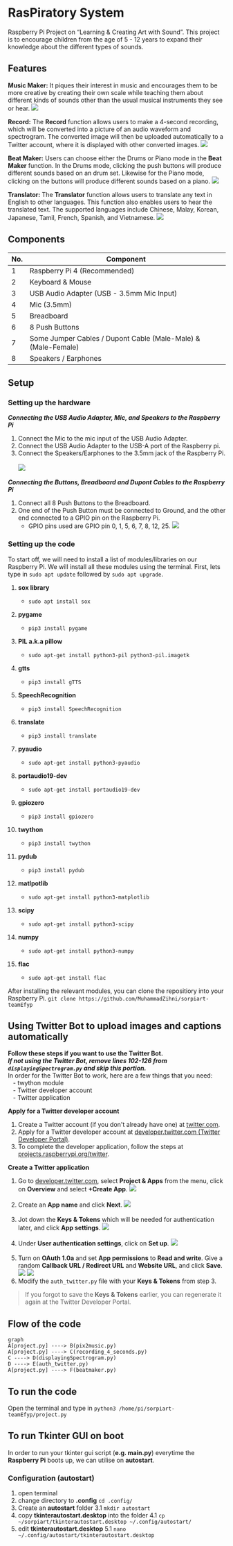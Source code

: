 # RasPiratory System
Raspberry Pi Project on “Learning & Creating Art with Sound”. This project is to encourage children from the age of 5 - 12 years to expand their knowledge about the different types of sounds.

## Features
**Music Maker:** It piques their interest in music and encourages them to be more creative by creating their own scale while teaching them about different kinds of sounds other than the usual musical instruments they see or hear.
![](documentation_images/MusicMaker.png)

**Record:** The **Record** function allows users to make a 4-second recording, which will be converted into a picture of an audio waveform and spectrogram. The converted image will then be uploaded automatically to a Twitter account, where it is displayed with other converted images.
![](documentation_images/record.png)

**Beat Maker:** Users can choose either the Drums or Piano mode in the **Beat Maker** function. In the Drums mode, clicking the push buttons will produce different sounds based on an drum set. Likewise for the Piano mode, clicking on the buttons will produce different sounds based on a piano. 
![](documentation_images/beatmaker.png)

**Translator:** The **Translator** function allows users to translate any text in English to other languages. This function also enables users to hear the translated text. The supported languages include Chinese, Malay, Korean, Japanese, Tamil, French, Spanish, and Vietnamese. 
![](documentation_images/translator.png)

## Components
| No. | Component |
| ----------- | ----------- |
|1|Raspberry Pi 4 (Recommended)|
|2|Keyboard & Mouse|
|3|USB Audio Adapter (USB - 3.5mm Mic Input)|
|4|Mic (3.5mm)|
|5|Breadboard|
|6|8 Push Buttons|
|7|Some Jumper Cables / Dupont Cable (Male-Male) & (Male-Female)|
|8|Speakers / Earphones|

## Setup
### Setting up the hardware
***Connecting the USB Audio Adapter, Mic, and Speakers to the Raspberry Pi***
1. Connect the Mic to the mic input of the USB Audio Adapter.
2. Connect the USB Audio Adapter to the USB-A port of the Raspberry pi.
3. Connect the Speakers/Earphones to the 3.5mm jack of the Raspberry Pi. <br /><br />
![](documentation_images/hardware_setup1.jpg)

***Connecting the Buttons, Breadboard and Dupont Cables to the Raspberry Pi***
1. Connect all 8 Push Buttons to the Breadboard.
2. One end of the Push Button must be connected to Ground, and the other end connected to a GPIO pin on the Raspberry Pi.
    - GPIO pins used are GPIO pin 0, 1, 5, 6, 7, 8, 12, 25.
![](documentation_images/beatmaker_setup.png)

### Setting up the code
To start off, we will need to install a list of modules/libraries on our Raspberry Pi. We will install all these modules using the terminal.
First, lets type in `sudo apt update` followed by `sudo apt upgrade`.
1. **sox library**
    - `sudo apt install sox`

2. **pygame**
    - `pip3 install pygame`

3. **PIL a.k.a pillow**
    - `sudo apt-get install python3-pil python3-pil.imagetk`

4. **gtts**
    - `pip3 install gTTS`

5. **SpeechRecognition**
    - `pip3 install SpeechRecognition`

6. **translate**
    - `pip3 install translate`

7. **pyaudio**
    - `sudo apt-get install python3-pyaudio`

8. **portaudio19-dev**
    - `sudo apt-get install portaudio19-dev`

9. **gpiozero**
    - `pip3 install gpiozero`

10. **twython**
    - `pip3 install twython`

11. **pydub**
    - `pip3 install pydub`

12. **matlpotlib**
    - `sudo apt-get install python3-matplotlib`

13. **scipy**
    - `sudo apt-get install python3-scipy`

14. **numpy**
    - `sudo apt-get install python3-numpy`

15. **flac**
    - `sudo apt-get install flac`
    
After installing the relevant modules, you can clone the repositiory into your Raspberry Pi.
`git clone https://github.com/MuhammadZihni/sorpiart-teamEfyp`


## Using Twitter Bot to upload images and captions automatically
**Follow these steps if you want to use the Twitter Bot.** <br />
***If not using the Twitter Bot, remove lines 102-126 from `displayingSpectrogram.py` and skip this portion.*** <br />
In order for the Twitter Bot to work, here are a few things that you need: <br />
&nbsp;&nbsp;    - twython module <br />
&nbsp;&nbsp;    - Twitter developer account <br />
&nbsp;&nbsp;    - Twitter application

**Apply for a Twitter developer account**
1. Create a Twitter account (if you don't already have one) at [twitter.com](https://twitter.com).
2. Apply for a Twitter developer account at [developer.twitter.com (Twitter Developer Portal)](https://developer.twitter.com).
3. To complete the developer application, follow the steps at [projects.raspberrypi.org/twitter](https://projects.raspberrypi.org/en/projects/getting-started-with-the-twitter-api/2).

**Create a Twitter application**
1. Go to [developer.twitter.com](https://developer.twitter.com), select **Project & Apps** from the menu, click on **Overview** and select **+Create App**.
![](documentation_images/twitter_1.png) <br /><br />
2. Create an **App name** and click **Next**.
![](documentation_images/twitter_2.png) <br /><br />
3. Jot down the **Keys & Tokens** which will be needed for authentication later, and click **App settings**.
![](documentation_images/twitter_3.png) <br /><br /> 
4. Under **User authentication settings**, click on **Set up**.
![](documentation_images/twitter_4.png) <br /><br />
5. Turn on **OAuth 1.0a** and set **App permissions** to **Read and write**. Give a random **Callback URL / Redirect URL** and **Website URL**, and click **Save**. <br />
![](documentation_images/twitter_5.png)
![](documentation_images/twitter_8.png)
6. Modify the `auth_twitter.py` file with your **Keys & Tokens** from step 3. 
> If you forgot to save the **Keys & Tokens** earlier, you can regenerate it again at the Twitter Developer Portal.

## Flow of the code

```mermaid
graph
A[project.py] ----> B(pix2music.py)
A[project.py] ----> C(recording_4_seconds.py)
C ----> D(displayingSpectrogram.py)
D ----> E(auth_twitter.py)
A[project.py] ----> F(beatmaker.py)
```
## To run the code
Open the terminal and type in `python3 /home/pi/sorpiart-teamEfyp/project.py`

## To run Tkinter GUI on boot
In order to run your tkinter gui script (**e.g. main.py**) everytime the **Raspberry Pi** boots up, we can utilise on **autostart**. 

### Configuration (autostart)
1. open terminal
2. change directory to **.config** `cd .config/`
3. Create an **autostart** folder
3.1 `mkdir autostart`
4. copy **tkinterautostart.desktop** into the folder
4.1 `cp ~/sorpiart/tkinterautostart.desktop ~/.config/autostart/`
5. edit **tkinterautostart.desktop** 
5.1 `nano ~/.config/autostart/tkinterautostart.desktop`